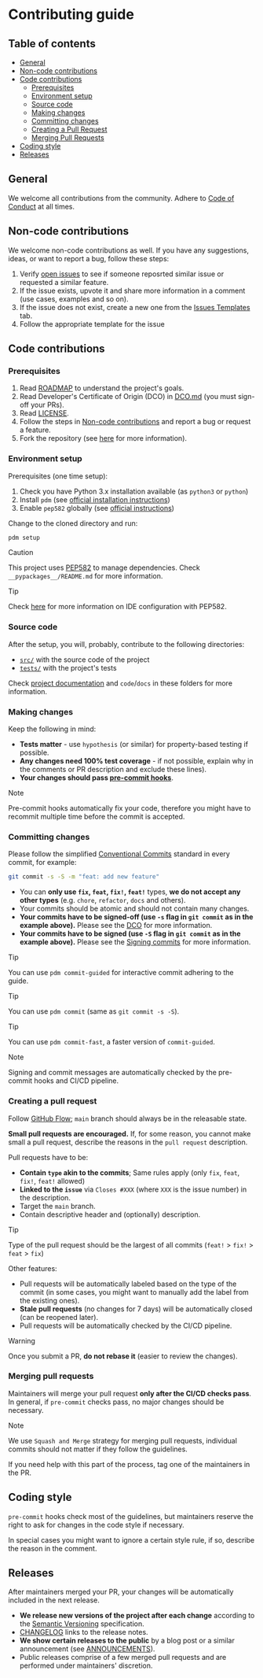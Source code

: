 <!--
SPDX-FileCopyrightText: © 2025 open-nudge <https://github.com/open-nudge>
SPDX-FileContributor: szymonmaszke <github@maszke.co>

SPDX-License-Identifier: Apache-2.0
-->

# Contributing guide

## Table of contents

- [General](#general)
- [Non-code contributions](#non-code-contributions)
- [Code contributions](#code-contributions)
    - [Prerequisites](#prerequisites)
    - [Environment setup](#environment-setup)
    - [Source code](#source-code)
    - [Making changes](#making-changes)
    - [Committing changes](#committing-changes)
    - [Creating a Pull Request](#creating-a-pull-request)
    - [Merging Pull Requests](#merging-pull-requests)
- [Coding style](#coding-style)
- [Releases](#releases)

## General

We welcome all contributions from the community.
Adhere to [Code of Conduct](./CODE_OF_CONDUCT.md) at all times.

## Non-code contributions

We welcome non-code contributions as well. If you have any suggestions,
ideas, or want to report a bug, follow these steps:

1. Verify [open issues](https://github.com/open-nudge/depverifier/issues)
    to see if someone reposrted similar issue or requested a similar feature.
1. If the issue exists, upvote it and share more information
    in a comment (use cases, examples and so on).
1. If the issue does not exist, create a new one from the
    [Issues Templates](https://github.com/open-nudge/depverifier/issues/new/choose)
    tab.
1. Follow the appropriate template for the issue

## Code contributions

### Prerequisites

1. Read [ROADMAP](ROADMAP.md) to understand the project's goals.
1. Read Developer's Certificate of Origin (DCO) in [DCO.md](DCO.md)
    (you must sign-off your PRs).
1. Read [LICENSE](LICENSE.md).
1. Follow the steps in [Non-code contributions](#non-code-contributions)
    and report a bug or request a feature.
1. Fork the repository
    (see [here](https://docs.github.com/en/pull-requests/collaborating-with-pull-requests/working-with-forks/fork-a-repo)
    for more information).

### Environment setup

Prerequisites (one time setup):

1. Check you have Python 3.x installation available (as `python3` or `python`)
1. Install `pdm` (see [official installation instructions](https://pdm-project.org/en/latest/))
1. Enable `pep582` globally (see [official instructions](https://pdm-project.org/latest/usage/pep582/#enable-pep-582-globally))

Change to the cloned directory and run:

```bash
pdm setup
```

> [!CAUTION]
> This project uses [PEP582](https://peps.python.org/pep-0582/) to manage dependencies.
> Check `__pypackages__/README.md` for more information.

<!-- vale off -->

> [!TIP]
> Check [here](https://pdm-project.org/latest/usage/pep582/#configure-ide-to-support-pep-582)
> for more information on IDE configuration with PEP582.

<!-- vale on -->

### Source code

After the setup, you will, probably, contribute to the following directories:

- [`src/`](https://github.com/open-nudge/depverifier/blob/main/src/README.md)
    with the source code of the project
- [`tests/`](https://github.com/open-nudge/depverifier/blob/main/tests/README.md)
    with the project's tests

Check [project documentation](https://open-nudge.github.io/depverifier)
and `code`/`docs` in these folders for more information.

### Making changes

Keep the following in mind:

- __Tests matter__ - use `hypothesis` (or similar) for property-based
    testing if possible.
- __Any changes need 100% test coverage__ - if not possible,
    explain why in the comments or PR description and exclude these lines).
- __Your changes should pass [pre-commit hooks](https://pre-commit.com/)__.

<!-- vale off -->

> [!NOTE]
> Pre-commit hooks automatically fix your code, therefore you might
> have to recommit multiple time before the commit is accepted.

<!-- vale on -->

### Committing changes

Please follow the simplified [Conventional Commits](https://www.conventionalcommits.org/en/v1.0.0/)
standard in every commit, for example:

```bash
git commit -s -S -m "feat: add new feature"
```

- You can __only use `fix`, `feat`, `fix!`, `feat!`__ types,
    __we do not accept any other types__ (e.g. `chore`, `refactor`, `docs` and
    others).
- Your commits should be atomic and should not contain many changes.
- __Your commits have to be signed-off (use `-s` flag in `git commit` as in
    the example above).__ Please see the [DCO](DCO.md) for more information.
- __Your commits have to be signed (use `-S` flag in `git commit` as in
    the example above).__ Please see the [Signing commits](https://docs.github.com/en/authentication/managing-commit-signature-verification/signing-commits)
    for more information.

<!-- vale off -->

> [!TIP]
> You can use `pdm commit-guided` for interactive commit adhering to the guide.

> [!TIP]
> You can use `pdm commit` (same as `git commit -s -S`).

> [!TIP]
> You can use `pdm commit-fast`, a faster version of `commit-guided`.

> [!NOTE]
> Signing and commit messages are automatically checked
> by the pre-commit hooks and CI/CD pipeline.

<!-- vale on -->

### Creating a pull request

Follow [GitHub Flow](https://guides.github.com/introduction/flow/);
`main` branch should always be in the releasable state.

__Small pull requests are encouraged.__ If, for some reason,
you cannot make small a pull request, describe the reasons in the
`pull request` description.

Pull requests have to be:

- __Contain `type` akin to the commits__;
    Same rules apply (only `fix`, `feat`, `fix!`, `feat!` allowed)
- __Linked to the `issue`__ via `Closes #XXX`
    (where `XXX` is the issue number) in the description.
- Target the `main` branch.
- Contain descriptive header and (optionally) description.

<!-- vale off -->

> [!TIP]
> Type of the pull request should be the largest
> of all commits (`feat!` > `fix!` > `feat` > `fix`)

<!-- vale on -->

Other features:

- Pull requests will be automatically labeled based on the type of the commit
    (in some cases, you might want to manually add the label from the existing ones).
- __Stale pull requests__ (no changes for 7 days) will be automatically closed
    (can be reopened later).
- Pull requests will be automatically checked by the CI/CD pipeline.

> [!WARNING]
> Once you submit a PR, __do not rebase it__ (easier to review the changes).

### Merging pull requests

Maintainers will merge your pull request __only after the CI/CD checks pass__.
In general, if `pre-commit` checks pass, no major changes should be necessary.

<!-- vale off -->

> [!NOTE]
> We use `Squash and Merge` strategy for merging pull requests, individual
> commits should not matter if they follow the guidelines.

<!-- vale on -->

If you need help with this part of the process, tag one of the maintainers
in the PR.

## Coding style

`pre-commit` hooks check most of the guidelines, but maintainers
reserve the right to ask for changes in the code style if necessary.

In special cases you might want to ignore a certain style rule,
if so, describe the reason in the comment.

## Releases

After maintainers merged your PR, your changes will be automatically
included in the next release.

- __We release new versions of the project after each change__ according
    to the [Semantic Versioning](https://semver.org/) specification.
- [CHANGELOG](CHANGELOG.md) links to the release notes.
- __We show certain releases to the public__
    by a blog post or a similar announcement (see [ANNOUNCEMENTS](ANNOUNCEMENTS.md)).
- Public releases comprise of a few merged pull requests and are
    performed under maintainers' discretion.
